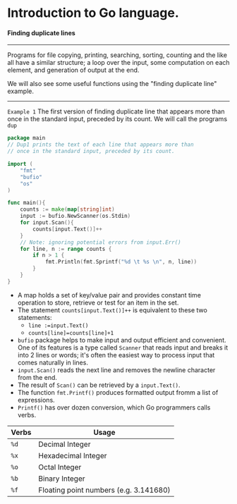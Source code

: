 # Introduction to Go language.

#### Finding duplicate lines

---
Programs for file copying, printing, searching, sorting, counting and the like all have a similar structure; a loop over the input, some computation on each element, and generation of output at the end.

We will also see some useful functions using the "finding duplicate line" example.

---
`Example 1` The first version of finding duplicate line that appears more than once in the standard input, preceded by its count. We will call the programs `dup`

```go
package main
// Dup1 prints the text of each line that appears more than
// once in the standard input, preceded by its count.

import (
	"fmt"
	"bufio"
	"os"
)

func main(){
	counts := make(map[string]int)
	input := bufio.NewScanner(os.Stdin)
	for input.Scan(){
		counts[input.Text()]++
    }
	// Note: ignoring potential errors from input.Err()
	for line, n := range counts {
		if n > 1 {
			fmt.Println(fmt.Sprintf("%d \t %s \n", n, line))
        }
    }
}


```

* A map holds a set of key/value pair and provides constant time operation to store, retrieve or test for an item in the set.
* The statement `counts[input.Text()]++` is equivalent to these two statements:
  * `line :=input.Text()`
  * `counts[line]=counts[line]+1`
* `bufio` package helps to make input and output efficient and convenient. One of its features is a type called `Scanner` that reads input and breaks it into 2 lines or words; it's often the easiest way to process input that comes naturally in lines.
* `input.Scan()` reads the next line and removes the newline character from the end.
* The result of `Scan()` can be retrieved by a `input.Text()`.
* The function  `fmt.Printf()` produces formatted output fromm a list of expressions.
* `Printf()` has over dozen conversion, which Go programmers calls verbs.



| Verbs | Usage                                  |
|-------|----------------------------------------|
| `%d`  | Decimal Integer                        |
| `%x`  | Hexadecimal Integer                    |
| `%o`  | Octal Integer                          |
| `%b`  | Binary Integer                         |
| `%f`  | Floating point numbers (e.g. 3.141680) |
